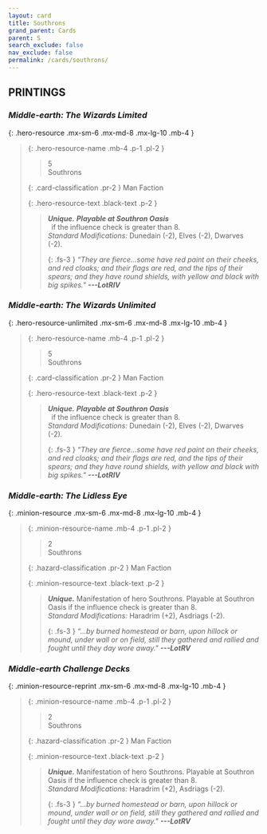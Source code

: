 ```yaml
---
layout: card
title: Southrons
grand_parent: Cards
parent: S
search_exclude: false
nav_exclude: false
permalink: /cards/southrons/
---
```


## PRINTINGS


### _Middle-earth: The Wizards Limited_

{: .hero-resource .mx-sm-6 .mx-md-8 .mx-lg-10 .mb-4 }
> {: .hero-resource-name .mb-4 .p-1 .pl-2 }
> > <div class="card-mp">5</div>
> > <div class="card-name">Southrons</div>
>
> {: .card-classification .pr-2 }
> Man Faction
>
> {: .hero-resource-text .black-text .p-2 }
> > _**Unique.**_ ***Playable at Southron Oasis*** <br>&ensp;if the influence check is greater than 8.  <br>_Standard Modifications:_ Dunedain (-2), Elves (-2), Dwarves (-2). 
> > 
> > {: .fs-3 } 
> > _“They are fierce...some have red paint on their cheeks, and red cloaks; and their flags are red, and the tips of their spears; and they have round shields, with yellow and black with big spikes."_ ***---&#65279;LotRIV*** 
> 

### _Middle-earth: The Wizards Unlimited_

{: .hero-resource-unlimited .mx-sm-6 .mx-md-8 .mx-lg-10 .mb-4 }
> {: .hero-resource-name .mb-4 .p-1 .pl-2 }
> > <div class="card-mp">5</div>
> > <div class="card-name">Southrons</div>
>
> {: .card-classification .pr-2 }
> Man Faction
>
> {: .hero-resource-text .black-text .p-2 }
> > _**Unique.**_ ***Playable at Southron Oasis*** <br>&ensp;if the influence check is greater than 8.  <br>_Standard Modifications:_ Dunedain (-2), Elves (-2), Dwarves (-2). 
> > 
> > {: .fs-3 } 
> > _“They are fierce...some have red paint on their cheeks, and red cloaks; and their flags are red, and the tips of their spears; and they have round shields, with yellow and black with big spikes."_ ***---&#65279;LotRIV*** 
> 

### _Middle-earth: The Lidless Eye_

{: .minion-resource .mx-sm-6 .mx-md-8 .mx-lg-10 .mb-4 }
> {: .minion-resource-name .mb-4 .p-1 .pl-2 }
> > <div class="hazard-mp">2</div>
> > <div class="card-name">Southrons</div>
>
> {: .hazard-classification .pr-2 }
> Man Faction
>
> {: .minion-resource-text .black-text .p-2 }
> > _**Unique.**_ Manifestation of hero Southrons. Playable at Southron Oasis if the influence check is greater than 8.  <br>_Standard Modifications:_ Haradrim (+2), Asdriags (-2). 
> > 
> > {: .fs-3 } 
> > _“...by burned homestead or barn, upon hillock or mound, under wall or on field, still they gathered and rallied and fought until they day wore away."_ ***---&#65279;LotRV***  
> 

### _Middle-earth Challenge Decks_

{: .minion-resource-reprint .mx-sm-6 .mx-md-8 .mx-lg-10 .mb-4 }
> {: .minion-resource-name .mb-4 .p-1 .pl-2 }
> > <div class="hazard-mp">2</div>
> > <div class="card-name">Southrons</div>
>
> {: .hazard-classification .pr-2 }
> Man Faction
>
> {: .minion-resource-text .black-text .p-2 }
> > _**Unique.**_ Manifestation of hero Southrons. Playable at Southron Oasis if the influence check is greater than 8.  <br>_Standard Modifications:_ Haradrim (+2), Asdriags (-2). 
> > 
> > {: .fs-3 } 
> > _“...by burned homestead or barn, upon hillock or mound, under wall or on field, still they gathered and rallied and fought until they day wore away."_ ***---&#65279;LotRV***  
> 
